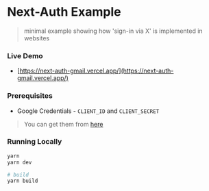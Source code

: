 # Next-Auth Example

> minimal example showing how 'sign-in via X' is implemented in websites

### Live Demo

- [https://next-auth-gmail.vercel.app/](https://next-auth-gmail.vercel.app/)

### Prerequisites

- Google Credentials - `CLIENT_ID` and `CLIENT_SECRET`

> You can get them from [here](https://console.cloud.google.com/apis/credentials)

### Running Locally

```bash
yarn
yarn dev

# build
yarn build
```
